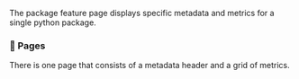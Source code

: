 The package feature page displays specific metadata and metrics for a single python package.

### 📄 Pages

There is one page that consists of a metadata header and a grid of metrics.
